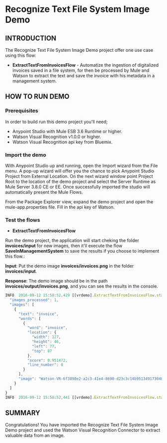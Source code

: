 Recognize Text File System Image Demo
===========================

INTRODUCTION
------------
The Recognize Text File System Image Demo project offer one use case using this flow:

* **ExtractTextFromInvoicesFlow** - Automatize the ingestion of digitalized invoices saved in a file system, for then be processed by Mule and Watson to extract the text and save the invoice with his metadata in a management system.


HOW TO RUN DEMO
---------------

### Prerequisites
In order to build run this demo project you'll need;

* Anypoint Studio with Mule ESB 3.6 Runtime or higher.
* Watson Visual Recognition v1.0.0 or higher.
* Watson Visual Recognition api key from Bluemix.

### Import the demo

With Anypoint Studio up and running, open the Import wizard from the File menu. A pop-up wizard will offer you the chance to pick Anypoint Studio Project from External Location. On the next wizard window point Project Root to the location of the demo project and select the Server Runtime as Mule Server 3.8.0 CE or EE. Once successfully imported the studio will automatically present the Mule Flows.

From the Package Explorer view, expand the demo project and open the mule-app.properties file. Fill in the api key of Watson.

### Test the flows

- **ExtractTextFromInvoicesFlow**

Run the demo project, the application will start cheking the folder **invoices/input** for new images, then it'll execute the flow **SaveInManagementSystem** to save the results if you choose to implement this flow.:

**Input**: Put the demo image **invoices/invoices.png** in the folder **invoices/input**.

**Response**: The demo image should be in the path **invoices/output/invoices.png**, and you can see the results in the console.

```javascript
INFO  2016-09-12 15:58:52,429 [[vrdemo].ExtractTextFromInvoicesFlow.stage1.02] org.mule.api.processor.LoggerMessageProcessor: {
  "images_processed": 1,
  "images": [
    {
      "text": "invoice",
      "words": [
        {
          "word": "invoice",
          "location": {
            "width": 127,
            "height": 46,
            "left": 77,
            "top": 87
          },
          "score": 0.951472,
          "line_number": 0
        }
      ],
      "image": "Watson-VR-6f3898e2-a2c3-41e4-8690-d23c3c14b9513491730484826278262.png"
    }
  ]
}
INFO  2016-09-12 15:58:52,441 [[vrdemo].ExtractTextFromInvoicesFlow.stage1.02] org.mule.api.processor.LoggerMessageProcessor: {file=[B@2611d832, text=invoice}
```

SUMMARY
-------

Congratulations! You have imported the Recognize Text File System Image Demo project and used the Watson Visual Recognition Connector to extract valuable data from an image. 